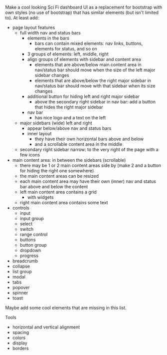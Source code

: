 Make a cool looking Sci Fi dashboard UI as a replacement for bootstrap with own styles (no use of bootstrap) that has similar elements (but isn't limited to). At least add:

- page layout features
  - full width nav and status bars
    - elements in the bars
      - bars can contain mixed elements: nav links, buttons, elements for status, and so on
    - 3 groups of elements: left, middle, right
    - align groups of elements with sidebar and content area
      - elements that are above/below main content area in nav/status bar should move when the size of the left major sidebar changes
      - elements that are above/below the right major sidebar in nav/status bar should move with that sidebar when its size changes
    - additional button for hiding left and right major sidebar
      - above the secondary right sidebar in nav bar: add a button that hides the right major sidebar
    - nav bar
      - has nice logo and a text on the left
  - major sidebars (wide) left and right
    - appear below/above nav and status bars
    - inner layout
      - they have their own horizontal bars above and below
      - and a scrollable content area in the middle 
  - secondary right sidebar narrow: to the very right of the page with a few icons
- main content area: in between the sidebars (scrollable)
  - there may be 1 or 2 main content areas side by (make 2 and a button for hiding the right one somewhere)
  - the main content areas can be resized
  - each main content area may have their own (inner) nav and status bar above and below the content
  - left main content area contains a grid
    - with widgets
  - right main content area contains some text
- controls
  - input
  - input group
  - select
  - switch
  - range control
  - buttons
  - button group
  - dropdown
  - progress
- breadcrumb
- collapse
- list group
- modal
- tabs
- popover
- spinner
- toast

Maybe add some cool elements that are missing in this list.

Tools

- horizontal and vertical alignment
- spacing
- colors
- display
- borders
